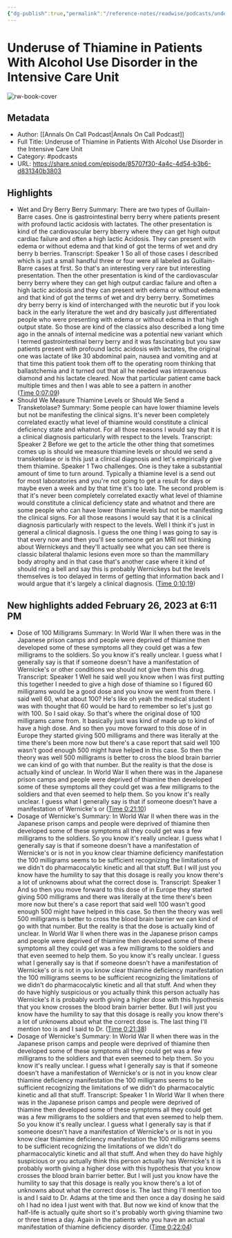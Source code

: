 ```yaml
---
{"dg-publish":true,"permalink":"/reference-notes/readwise/podcasts/underuse-of-thiamine-in-patients-with-alcohol-use-disorder-in-the-intensive-care-unit/"}
---
```


# Underuse of Thiamine in Patients With Alcohol Use Disorder in the Intensive Care Unit

![rw-book-cover](https://readwise-assets.s3.amazonaws.com/static/images/article2.74d541386bbf.png)

## Metadata
- Author: [[Annals On Call Podcast\|Annals On Call Podcast]]
- Full Title: Underuse of Thiamine in Patients With Alcohol Use Disorder in the Intensive Care Unit
- Category: #podcasts
- URL: https://share.snipd.com/episode/85707f30-4a4c-4d54-b3b6-d831340b3803

## Highlights
- Wet and Dry Berry Berry
  Summary:
  There are two types of Guillain-Barre cases. One is gastrointestinal berry berry where patients present with profound lactic acidosis with lactates. The other presentation is kind of the cardiovascular berry bberry where they can get high output cardiac failure and often a high lactic Acidosis. They can present with edema or without edema and that kind of got the terms of wet and dry berry b berries.
  Transcript:
  Speaker 1
  So all of those cases I described which is just a small handful three or four were all labeled as Guillain-Barre cases at first. So that's an interesting very rare but interesting presentation. Then the other presentation is kind of the cardiovascular berry berry where they can get high output cardiac failure and often a high lactic acidosis and they can present with edema or without edema and that kind of got the terms of wet and dry berry berry. Sometimes dry berry berry is kind of interchanged with the neurotic but if you look back in the early literature the wet and dry basically just differentiated people who were presenting with edema or without edema in that high output state. So those are kind of the classics also described a long time ago in the annals of internal medicine was a potential new variant which I termed gastrointestinal berry berry and it was fascinating but you saw patients present with profound lactic acidosis with lactates, the original one was lactate of like 30 abdominal pain, nausea and vomiting and at that time this patient took them off to the operating room thinking that ballastchemia and it turned out that all he needed was intravenous diamond and his lactate cleared. Now that particular patient came back multiple times and then I was able to see a pattern in another ([Time 0:07:09](https://share.snipd.com/snip/0a59ea89-4c82-402f-80f8-f664f399f8a9))
- Should We Measure Thiamine Levels or Should We Send a Transketolase?
  Summary:
  Some people can have lower thiamine levels but not be manifesting the clinical signs. It's never been completely correlated exactly what level of thiamine would constitute a clinical deficiency state and whatnot. For all those reasons I would say that it is a clinical diagnosis particularly with respect to the levels.
  Transcript:
  Speaker 2
  Before we get to the article the other thing that sometimes comes up is should we measure thiamine levels or should we send a transketolase or is this just a clinical diagnosis and let's empirically give them thiamine.
  Speaker 1
  Two challenges. One is they take a substantial amount of time to turn around. Typically a thiamine level is a send out for most laboratories and you're not going to get a result for days or maybe even a week and by that time it's too late. The second problem is that it's never been completely correlated exactly what level of thiamine would constitute a clinical deficiency state and whatnot and there are some people who can have lower thiamine levels but not be manifesting the clinical signs. For all those reasons I would say that it is a clinical diagnosis particularly with respect to the levels. Well I think it's just in general a clinical diagnosis. I guess the one thing I was going to say is that every now and then you'll see someone get an MRI not thinking about Wernickeys and they'll actually see what you can see there is classic bilateral thalamic lesions even more so than the mammillary body atrophy and in that case that's another case where it kind of should ring a bell and say this is probably Wernickeys but the levels themselves is too delayed in terms of getting that information back and I would argue that it's largely a clinical diagnosis. ([Time 0:10:19](https://share.snipd.com/snip/50481953-74df-4a73-abed-5dd1dd3e253d))
## New highlights added February 26, 2023 at 6:11 PM
- Dose of 100 Milligrams
  Summary:
  In World War II when there was in the Japanese prison camps and people were deprived of thiamine then developed some of these symptoms all they could get was a few milligrams to the soldiers. So you know it's really unclear. I guess what I generally say is that if someone doesn't have a manifestation of Wernicke's or other conditions we should not give them this drug.
  Transcript:
  Speaker 1
  Well he said well you know when I was first putting this together I needed to give a high dose of thiamine so I figured 60 milligrams would be a good dose and you know we went from there. I said well 60, what about 100? He's like oh yeah the medical student I was with thought that 60 would be hard to remember so let's just go with 100. So I said okay. So that's where the original dose of 100 milligrams came from. It basically just was kind of made up to kind of have a high dose. And so then you move forward to this dose of in Europe they started giving 500 milligrams and there was literally at the time there's been more now but there's a case report that said well 100 wasn't good enough 500 might have helped in this case. So then the theory was well 500 milligrams is better to cross the blood brain barrier we can kind of go with that number. But the reality is that the dose is actually kind of unclear. In World War II when there was in the Japanese prison camps and people were deprived of thiamine then developed some of these symptoms all they could get was a few milligrams to the soldiers and that even seemed to help them. So you know it's really unclear. I guess what I generally say is that if someone doesn't have a manifestation of Wernicke's or ([Time 0:21:10](https://share.snipd.com/snip/fa2c3b07-cbb8-4863-84e2-e991af781793))
- Dosage of Wernicke's
  Summary:
  In World War II when there was in the Japanese prison camps and people were deprived of thiamine then developed some of these symptoms all they could get was a few milligrams to the soldiers. So you know it's really unclear. I guess what I generally say is that if someone doesn't have a manifestation of Wernicke's or is not in you know clear thiamine deficiency manifestation the 100 milligrams seems to be sufficient recognizing the limitations of we didn't do pharmacocalytic kinetic and all that stuff. But I will just you know have the humility to say that this dosage is really you know there's a lot of unknowns about what the correct dose is.
  Transcript:
  Speaker 1
  And so then you move forward to this dose of in Europe they started giving 500 milligrams and there was literally at the time there's been more now but there's a case report that said well 100 wasn't good enough 500 might have helped in this case. So then the theory was well 500 milligrams is better to cross the blood brain barrier we can kind of go with that number. But the reality is that the dose is actually kind of unclear. In World War II when there was in the Japanese prison camps and people were deprived of thiamine then developed some of these symptoms all they could get was a few milligrams to the soldiers and that even seemed to help them. So you know it's really unclear. I guess what I generally say is that if someone doesn't have a manifestation of Wernicke's or is not in you know clear thiamine deficiency manifestation the 100 milligrams seems to be sufficient recognizing the limitations of we didn't do pharmacocalytic kinetic and all that stuff. And when they do have highly suspicious or you actually think this person actually has Wernicke's it is probably worth giving a higher dose with this hypothesis that you know crosses the blood brain barrier better. But I will just you know have the humility to say that this dosage is really you know there's a lot of unknowns about what the correct dose is. The last thing I'll mention too is and I said to Dr. ([Time 0:21:38](https://share.snipd.com/snip/49235178-3e12-453a-8d9b-88883ffbb39c))
- Dosage of Wernicke's
  Summary:
  In World War II when there was in the Japanese prison camps and people were deprived of thiamine then developed some of these symptoms all they could get was a few milligrams to the soldiers and that even seemed to help them. So you know it's really unclear. I guess what I generally say is that if someone doesn't have a manifestation of Wernicke's or is not in you know clear thiamine deficiency manifestation the 100 milligrams seems to be sufficient recognizing the limitations of we didn't do pharmacocalytic kinetic and all that stuff.
  Transcript:
  Speaker 1
  In World War II when there was in the Japanese prison camps and people were deprived of thiamine then developed some of these symptoms all they could get was a few milligrams to the soldiers and that even seemed to help them. So you know it's really unclear. I guess what I generally say is that if someone doesn't have a manifestation of Wernicke's or is not in you know clear thiamine deficiency manifestation the 100 milligrams seems to be sufficient recognizing the limitations of we didn't do pharmacocalytic kinetic and all that stuff. And when they do have highly suspicious or you actually think this person actually has Wernicke's it is probably worth giving a higher dose with this hypothesis that you know crosses the blood brain barrier better. But I will just you know have the humility to say that this dosage is really you know there's a lot of unknowns about what the correct dose is. The last thing I'll mention too is and I said to Dr. Adams at the time and then once a day dosing he said oh I had no idea I just went with that. But now we kind of know that the half-life is actually quite short so it's probably worth giving thiamine two or three times a day. Again in the patients who you have an actual manifestation of thiamine deficiency disorder. ([Time 0:22:04](https://share.snipd.com/snip/6355ac7d-df28-4517-a79f-4ccbee3874fc))
